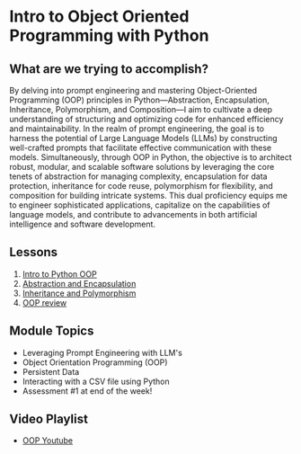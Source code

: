 # Intro to Object Oriented Programming with Python

## What are we trying to accomplish?

By delving into prompt engineering and mastering Object-Oriented Programming (OOP) principles in Python—Abstraction, Encapsulation, Inheritance, Polymorphism, and Composition—I aim to cultivate a deep understanding of structuring and optimizing code for enhanced efficiency and maintainability. In the realm of prompt engineering, the goal is to harness the potential of Large Language Models (LLMs) by constructing well-crafted prompts that facilitate effective communication with these models. Simultaneously, through OOP in Python, the objective is to architect robust, modular, and scalable software solutions by leveraging the core tenets of abstraction for managing complexity, encapsulation for data protection, inheritance for code reuse, polymorphism for flexibility, and composition for building intricate systems. This dual proficiency equips me to engineer sophisticated applications, capitalize on the capabilities of language models, and contribute to advancements in both artificial intelligence and software development.

## Lessons

1. [Intro to Python OOP](./1-oop-intro/README.md)
2. [Abstraction and Encapsulation](./2-abstraction-encapsulation/README.md)
3. [Inheritance and Polymorphism](./3-inheritance-polymorphism/README.md)
4. [OOP review](./4-review/README.md)

## Module Topics

- Leveraging Prompt Engineering with LLM's
- Object Orientation Programming (OOP)
- Persistent Data
- Interacting with a CSV file using Python
- Assessment #1 at end of the week!

## Video Playlist

- [OOP Youtube](https://www.youtube.com/playlist?list=PLu0CiQ7bzwEQ4nIjcTBcvjyZXoZ08RfZm)
